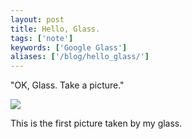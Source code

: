 ```yaml
---
layout: post
title: Hello, Glass.
tags: ['note']
keywords: ['Google Glass']
aliases: ['/blog/hello_glass/']
---
```


"OK, Glass. Take a picture."

<img src="/img/blog_20131010_164456_360_1.jpg" class="image-on-frame image-fade">

This is the first picture taken by my glass.

